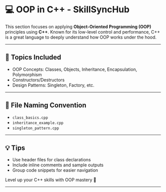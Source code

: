 # 💻 OOP in C++ - SkillSyncHub

This section focuses on applying **Object-Oriented Programming (OOP)** principles using **C++**. Known for its low-level control and performance, C++ is a great language to deeply understand how OOP works under the hood.

---

## 📘 Topics Included
- OOP Concepts: Classes, Objects, Inheritance, Encapsulation, Polymorphism
- Constructors/Destructors
- Design Patterns: Singleton, Factory, etc.

---

## 📁 File Naming Convention
- `class_basics.cpp`
- `inheritance_example.cpp`
- `singleton_pattern.cpp`

---

## 💡 Tips
- Use header files for class declarations
- Include inline comments and sample outputs
- Group code snippets for easier navigation

Level up your C++ skills with OOP mastery 💪

---
